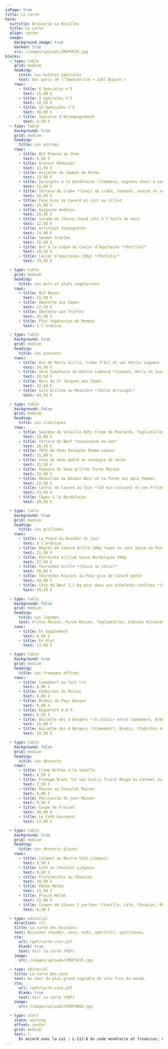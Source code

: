 ```yaml
---
isPage: true
title: La carte
hero:
  surtitle: Brasserie Le Noailles
  title: La carte
  align: center
  image:
    background_image: true
    darken: true
    src: /images/uploads/IMGP9676.jpg
blocks:
  - type: table
    grid: medium
    heading:
      title: Les huîtres spéciales
      text: Des parcs de l’Impératrice « Joël Dupuch »
    rows:
      - title: 6 Spéciales n°2
        text: 15,00 €
      - title: 9 Spéciales n°2
        text: 22,50 €
      - title: 12 Spéciales n°2
        text: 30,00 €
      - title: Saucisse d’Accompagnement
        text: 5,50 €
  - type: table
    background: true
    grid: medium
    heading:
      title: Les entrées
    rows:
      - title: Œuf Mimosa au thon
        text: 9,50 €
      - title: Grenier Médocain
        text: 11,50 €
      - title: Assiette de Jambon de Parme
        text: 13,50 €
      - title: Escargots à la Bordelaise *(tomates, oignons chair à saucisse, persil…)*
        text: 15,00 €
      - title: Tartare de Crabe *(chair de crabe, tomates, avocat et sorbet citron vert)*
        text: 18,50 €
      - title: Foie Gras de Canard mi cuit au Lillet
        text: 25,00 €
      - title: Gazpacho Andalou
        text: 10,50 €
      - title: Salade de Chèvre chaud rôti à l’huile de noix
        text: 12,50 €
      - title: Artichaut Vinaigrette
        text: 14,00 €
      - title: Saumon Gravlax
        text: 15,50 €
      - title: Œuf à la coque au Caviar d’Aquitaine *(Perlita)*
        text: 19,50 €
      - title: Caviar d’Aquitaine (30g) *(Perlita)*
        text: 79,50 €

  - type: table
    grid: medium
    heading:
      title: Les œufs et plats végétariens
    rows:
      - title: Œuf Bacon
        text: 15,50 €
      - title: Omelette aux Cèpes
        text: 27,50 €
      - title: Omelette aux Truffes
        text: 35,50 €
      - title: Plat Végétarien du Moment
        text: à l’ardoise

  - type: table
    background: true
    grid: medium
    heading:
      title: Les poissons
    rows:
      - title: Dos de Merlu Grillé, Crème d’Ail et ses Petits Légumes
        text: 24,50 €
      - title: 1ère Symphonie de Maître Lombard *(Saumon, Merlu et Saint Jacques)*
        text: 28,50 €
      - title: Noix de St Jacques aux Cèpes
        text: 33,50 €
      - title: Sole Grillée ou Meunière *(Selon Arrivage)*
        text: 44,50 €

  - type: table
    background: false
    grid: medium
    heading:
      title: Les classiques
    rows:
      - title: Suprême de Volaille Rôti Crème de Moutarde, Tagliatelles
        text: 19,00 €
      - title: Tartare de Bœuf *assaisonné ou non*
        text: 20,50 €
      - title: Tête de Veau Ravigote Pomme vapeur
        text: 21,00 €
      - title: Foie de Veau poêlé au vinaigre de Xérès
        text: 21,50 €
      - title: Rognons de Veau grillés Purée Maison
        text: 22,00 €
      - title: Médaillon de Boudin Noir et sa Purée aux deux Pommes
        text: 22,50 €
      - title: Confit de Canard au four *(10 min cuisson) et ses Frites Maison*
        text: 23,50 €
      - title: Cèpes à la Bordelaise
        text: 29,50 €

  - type: table
    background: true
    grid: medium
    heading:
      title: Les grillades
    rows:
      - title: La Pièce du Boucher du jour
        text: à l’ardoise
      - title: Magret de Canard Grillé 200g *avec ou sans Sauce au Poivre*
        text: 22,50 €
      - title: Entrecôte Grillée Sauce Bordelaise 300g
        text: 27,50 €
      - title: Tournedos Grillé *(Sauce au choix)*
        text: 36,00 €
      - title: Tournedos Rossini au Foie gras de Canard poêlé
        text: 44,00 €
      - title: Côte de Bœuf 1,2 Kg pour deux aux échalotes confites *(Sauce au choix)*
        text: 79,50 €

  - type: table
    background: false
    grid: medium
    heading:
      title: Les légumes
      text: Frites Maison, Purée Maison, Tagliatelles, Endives Rissolées, Salade Verte, Riz, Jardinière de Légumes
    rows:
      - title: En Supplément
        text: 6,00 €
      - title: En Plat
        text: 13,00 €

  - type: table
    background: true
    grid: medium
    heading:
      title: Les fromages affinés
    rows:
      - title: Camembert au lait cru
        text: 8,00 €
      - title: Chabichou du Poitou
        text: 9,00 €
      - title: Brebis du Pays Basque
        text: 9,00 €
      - title: Roquefort A.O.P.
        text: 6,50 €
      - title: Assiette des 3 Bergers *(A choisir entre Camembert, Brebis, Chabichou et Roquefort)*
        text: 15,00 €
      - title: Assiette des 4 Bergers *(Camembert, Brebis, Chabichou et Roquefort)*
        text: 18,50 €

  - type: table
    background: false
    grid: medium
    heading:
      title: Les desserts
    rows:
      - title: Crème Brûlée à la Vanille
        text: 8,50 €
      - title: Fromage Blanc *et son Coulis fruits Rouge ou Caramel au Beurre Salé*
        text: 7,50 €
      - title: Mousse au Chocolat Maison
        text: 9,00 €
      - title: Pâtisserie du jour Maison
        text: 9,50 €
      - title: Coupe de Fraises
        text: 10,00 €
      - title: Le Café Gourmand
        text: 13,00 €

  - type: table
    background: true
    grid: medium
    heading:
      title: Les desserts glacés
    rows:
      - title: Caramel au Beurre Salé Liégeois
        text: 9,50 €
      - title: Café ou Chocolat Liégeois
        text: 9,50 €
      - title: Profiteroles au Chocolat
        text: 10,50 €
      - title: Pêche Melba
        text: 11,50 €
      - title: Fraise Melba
        text: 12,00 €
      - title: Coupes de Glaces 2 parfums *(Vanille, Café, Chocolat, Rhum Raisin, Poire, Pistache, Cassis, Citron Vert, Fraise, Framboise, Ananas, Caramel Beurre salé)*
        text: 8,50 €

  - type: editorial
    direction: rtl
    title: La carte des boissons
    text: Boissons chaudes, eaux, soda, apéritifs, spiritueux…
    cta:
      url: /pdf/carte-vins.pdf
      blank: true
      text: Voir la carte (PDF)
    image:
      src: /images/uploads/IMGP1615.jpg

  - type: editorial
    title: La carte des vins
    text: Au cœur du plus grand vignoble de vins fins du monde.
    cta:
      url: /pdf/carte-vins.pdf
      blank: true
      text: Voir la carte (PDF)
    image:
      src: /images/uploads/IMGP9882.jpg

  - type: alert
    state: warning
    offset: center
    grid: medium
    text: |-
      En accord avec la Loi : L-112-8 du code monétaire et financier, nous n’acceptons plus les chèques. Prix nets TVA au taux de 10 % incluse (20% sur les Alcools) et Service compris.
---
```

